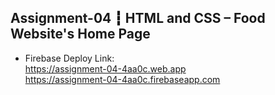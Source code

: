 ## Assignment-04 ┇ HTML and CSS – Food Website's Home Page
- Firebase Deploy Link: </br>
https://assignment-04-4aa0c.web.app </br>
https://assignment-04-4aa0c.firebaseapp.com
